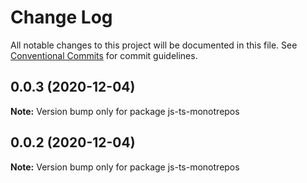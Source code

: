 # Change Log

All notable changes to this project will be documented in this file.
See [Conventional Commits](https://conventionalcommits.org) for commit guidelines.

## 0.0.3 (2020-12-04)

**Note:** Version bump only for package js-ts-monotrepos





## 0.0.2 (2020-12-04)

**Note:** Version bump only for package js-ts-monotrepos
